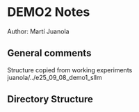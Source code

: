 # DEMO2 Notes

Author: Martí Juanola

## General comments

Structure copied from working experiments juanola/../e25_09_08_demo1_sllm

## Directory Structure
